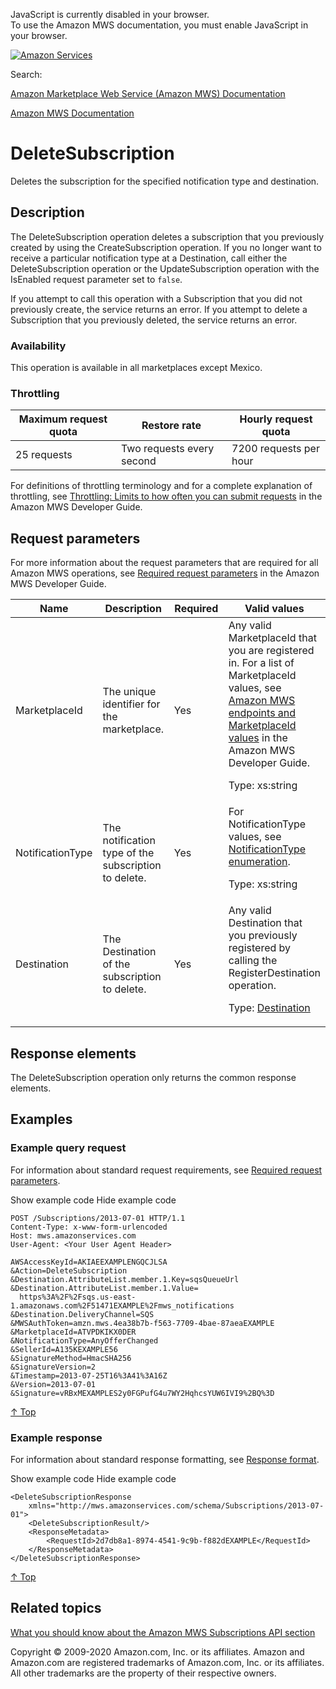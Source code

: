 <div id="MWSDX_noscript">

JavaScript is currently disabled in your browser.  
To use the Amazon MWS documentation, you must enable JavaScript in your
browser.

</div>

<div id="MWSDX_divtop">

[![Amazon
Services](https://images-na.ssl-images-amazon.com/images/G/08/mwsportal/fr_FR/amazonservices.gif "Amazon Services")](http://services.amazon.fr)

<div id="MWSDX_search">

<span id="MWSDX_searchlbl">Search:</span>

</div>

  
<span id="MWSDX_titlebar">[Amazon Marketplace Web Service (Amazon MWS)
Documentation](https://developer.amazonservices.fr/gp/mws/docs.html)</span>

</div>

<div id="MWSDX_divbottom">

<div id="MWSDX_divleft">

<div id="MWSDX_toc">

</div>

</div>

<div id="MWSDX_divright">

<div id="MWSDX_content">

<span id="MWSDX_breadcrumbs">[Amazon MWS
Documentation](https://developer.amazonservices.fr/gp/mws/docs.html)</span>

<div id="Subscriptions_DeleteSubscription" class="nested0">

# DeleteSubscription

<span class="ph">Deletes the subscription for the specified notification
type and destination.</span>

<div id="Description" class="topic concept nested1">

## Description

<div class="body conbody">

The <span class="keyword apiname">DeleteSubscription</span> operation
deletes a subscription that you previously created by using the <span
class="keyword apiname">CreateSubscription</span> operation. If you no
longer want to receive a particular notification type at a <span
class="keyword parmname">Destination</span>, call either the <span
class="keyword apiname">DeleteSubscription</span> operation or the <span
class="keyword apiname">UpdateSubscription</span> operation with the
<span class="keyword parmname">IsEnabled</span> request parameter set to
`false`.

If you attempt to call this operation with a <span
class="keyword parmname">Subscription</span> that you did not previously
create, the service returns an error. If you attempt to delete a <span
class="keyword parmname">Subscription</span> that you previously
deleted, the service returns an error.

<div class="section">

### Availability

This operation is available in all marketplaces except Mexico.

</div>

<div class="section">

### Throttling

<div class="tablenoborder">

| Maximum request quota | Restore rate              | Hourly request quota   |
|-----------------------|---------------------------|------------------------|
| 25 requests           | Two requests every second | 7200 requests per hour |

</div>

For definitions of throttling terminology and for a complete explanation
of throttling, see
<a href="../dev_guide/DG_Throttling.md" class="xref">Throttling: Limits to how often you can submit requests</a>
in the <span class="ph">Amazon MWS Developer Guide</span>.

</div>

</div>

</div>

<div id="RequestParameters" class="topic reference nested1">

## Request parameters

<div class="body refbody">

<div class="section">

<span class="ph">For more information about the request parameters that
are required for all <span class="ph">Amazon MWS</span> operations, see
<a href="../dev_guide/DG_RequiredRequestParameters.md" class="xref">Required request parameters</a>
in the <span class="ph">Amazon MWS Developer Guide</span>.</span>

</div>

<div class="tablenoborder">

<table class="table" data-cellpadding="4" data-cellspacing="0" data-summary="" data-frame="border" data-border="1" data-rules="all">
<colgroup>
<col style="width: 25%" />
<col style="width: 25%" />
<col style="width: 25%" />
<col style="width: 25%" />
</colgroup>
<thead class="thead" data-align="left">
<tr class="header row">
<th id="d320425e191" class="entry" data-valign="top" width="28.57142857142857%">Name</th>
<th id="d320425e194" class="entry" data-valign="top" width="28.57142857142857%">Description</th>
<th id="d320425e197" class="entry" data-valign="top" width="14.285714285714285%">Required</th>
<th id="d320425e200" class="entry" data-valign="top" width="28.57142857142857%">Valid values</th>
</tr>
</thead>
<tbody class="tbody">
<tr class="odd row">
<td class="entry" data-valign="top" width="28.57142857142857%" headers="d320425e191 "><span class="keyword parmname">MarketplaceId</span></td>
<td class="entry" data-valign="top" width="28.57142857142857%" headers="d320425e194 ">The unique identifier for the marketplace.</td>
<td class="entry" data-valign="top" width="14.285714285714285%" headers="d320425e197 ">Yes</td>
<td class="entry" data-valign="top" width="28.57142857142857%" headers="d320425e200 ">Any valid <span class="keyword parmname">MarketplaceId</span> that you are registered in. <span class="ph">For a list of <span class="keyword parmname">MarketplaceId</span> values, see <a href="../dev_guide/DG_Endpoints.md" class="xref">Amazon MWS endpoints and MarketplaceId values</a> in the <span class="ph">Amazon MWS Developer Guide</span>.</span>
<p><span class="ph">Type: xs:string</span></p></td>
</tr>
<tr class="even row">
<td class="entry" data-valign="top" width="28.57142857142857%" headers="d320425e191 "><span class="keyword parmname">NotificationType</span></td>
<td class="entry" data-valign="top" width="28.57142857142857%" headers="d320425e194 ">The notification type of the subscription to delete.</td>
<td class="entry" data-valign="top" width="14.285714285714285%" headers="d320425e197 ">Yes</td>
<td class="entry" data-valign="top" width="28.57142857142857%" headers="d320425e200 ">For <span class="keyword parmname">NotificationType</span> values, see <a href="Subscriptions_NotificationType.md" class="xref">NotificationType enumeration</a>.
<p><span class="ph">Type: xs:string</span></p></td>
</tr>
<tr class="odd row">
<td class="entry" data-valign="top" width="28.57142857142857%" headers="d320425e191 "><span class="keyword parmname">Destination</span></td>
<td class="entry" data-valign="top" width="28.57142857142857%" headers="d320425e194 ">The <span class="keyword parmname">Destination</span> of the subscription to delete.</td>
<td class="entry" data-valign="top" width="14.285714285714285%" headers="d320425e197 ">Yes</td>
<td class="entry" data-valign="top" width="28.57142857142857%" headers="d320425e200 ">Any valid <span class="keyword parmname">Destination</span> that you previously registered by calling the <span class="keyword apiname">RegisterDestination</span> operation.
<p>Type: <a href="Subscriptions_Datatypes.md#Destination" class="xref" title="A delivery channel that you create to receive notifications.">Destination</a></p></td>
</tr>
</tbody>
</table>

</div>

</div>

</div>

<div id="ResponseElements" class="topic reference nested1">

## Response elements

<div class="body refbody">

<div class="section">

The <span class="keyword apiname">DeleteSubscription</span> operation
only returns the common response elements.

</div>

</div>

</div>

<div id="Examples" class="topic reference nested1">

## Examples

<div class="body refbody">

<div class="section">

### Example query request

<span class="ph">For information about standard request requirements,
see
<a href="../dev_guide/DG_RequiredRequestParameters.md" class="xref">Required request parameters</a>.</span>

<span class="ph expander"> <span class="keyword parmname xshow">Show
example code</span> <span class="keyword parmname xhide">Hide example
code</span> </span>

<div class="sectiondiv content">

``` pre
POST /Subscriptions/2013-07-01 HTTP/1.1
Content-Type: x-www-form-urlencoded
Host: mws.amazonservices.com
User-Agent: <Your User Agent Header>

AWSAccessKeyId=AKIAEEXAMPLENGQCJLSA
&Action=DeleteSubscription
&Destination.AttributeList.member.1.Key=sqsQueueUrl
&Destination.AttributeList.member.1.Value=
  https%3A%2F%2Fsqs.us-east-1.amazonaws.com%2F51471EXAMPLE%2Fmws_notifications
&Destination.DeliveryChannel=SQS
&MWSAuthToken=amzn.mws.4ea38b7b-f563-7709-4bae-87aeaEXAMPLE
&MarketplaceId=ATVPDKIKX0DER
&NotificationType=AnyOfferChanged
&SellerId=A135KEXAMPLE56
&SignatureMethod=HmacSHA256
&SignatureVersion=2
&Timestamp=2013-07-25T16%3A41%3A16Z
&Version=2013-07-01
&Signature=vRBxMEXAMPLES2y0FGPufG4u7WY2HqhcsYUW6IVI9%2BQ%3D
```

<a href="#Examples" class="xref">↑ Top</a>

</div>

</div>

<div class="section">

### Example response

<span class="ph">For information about standard response formatting, see
<a href="../dev_guide/DG_ResponseFormat.md" class="xref">Response format</a>.</span>

<span class="ph expander"> <span class="keyword parmname xshow">Show
example code</span> <span class="keyword parmname xhide">Hide example
code</span> </span>

<div class="sectiondiv content">

``` pre
<DeleteSubscriptionResponse
    xmlns="http://mws.amazonservices.com/schema/Subscriptions/2013-07-01">
    <DeleteSubscriptionResult/>
    <ResponseMetadata>
        <RequestId>2d7db8a1-8974-4541-9c9b-f882dEXAMPLE</RequestId>
    </ResponseMetadata>
</DeleteSubscriptionResponse>
```

<a href="#Examples" class="xref">↑ Top</a>

</div>

</div>

</div>

</div>

<div id="RelatedTopics" class="topic nested1">

## Related topics

<div class="body">

<a href="../subscriptions/Subscriptions_Overview.md" class="xref">What you should know about the Amazon MWS Subscriptions API section</a>

</div>

</div>

</div>

<div id="MWSDX_footer">

Copyright © 2009-2020 Amazon.com, Inc. or its affiliates. Amazon and
Amazon.com are registered trademarks of Amazon.com, Inc. or its
affiliates. All other trademarks are the property of their respective
owners.

</div>

</div>

</div>

<div style="clear: both;">

</div>

</div>
